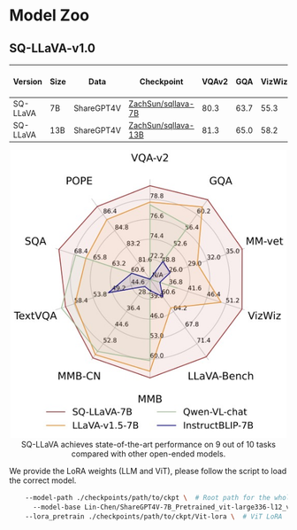 # Model Zoo

## SQ-LLaVA-v1.0

| Version | Size | Data | Checkpoint | VQAv2 | GQA | VizWiz | SQA | TextVQA | POPE  | MM-Bench | MM-Bench-CN  | LLaVA-Bench-Wild | MM-Vet |
|----------|----------|-----------|-----------|---|---|---|---|---|---|---|---|---|---|
|SQ-LLaVA | 7B | ShareGPT4V | [ZachSun/sqllava-7B](https://huggingface.co/ZachSun/sqllava-lora-7b) | 80.3 | 63.7 | 55.3 | 70.5 | 60.5 | 87.2  | 66.6 | 60.0  | 74.3 | 37.6 |
| SQ-LLaVA | 13B | ShareGPT4V | [ZachSun/sqllava-13B](https://huggingface.co/ZachSun/sqllava-lora-13) | 81.3 | 65.0 | 58.2 | 71.5 | 61.9 | 87.4  | 68.5 | 62.5 | 80.7 | 39.7 |


<p align="center">
  <img src="../images/2-2.jpg" width="500px"> <br>
  SQ-LLaVA achieves state-of-the-art performance on 9 out of 10 tasks compared with other
open-ended models.
</p>


We provide the LoRA weights (LLM and ViT), please follow the script to load the correct model.

```bash
    --model-path ./checkpoints/path/to/ckpt \  # Root path for the whole checkpoint
 	  --model-base Lin-Chen/ShareGPT4V-7B_Pretrained_vit-large336-l12_vicuna-7b-v1.5 \ 
    --lora_pretrain ./checkpoints/path/to/ckpt/Vit-lora \  # ViT LoRA
```